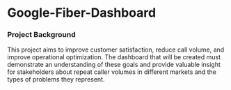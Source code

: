 # Google-Fiber-Dashboard

### Project Background

This project aims to improve customer satisfaction, reduce call volume, and improve operational optimization. The dashboard that will be created must demonstrate an understanding of these goals and provide valuable insight for stakeholders about repeat caller volumes in different markets and the types of problems they represent.
